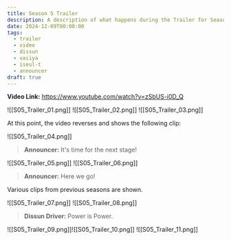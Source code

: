 ```yaml
---
title: Season 5 Trailer
description: A description of what happens during the Trailer for Season 5 of THE FINALS.
date: 2024-12-09T00:00:00
tags:
  - trailer
  - video
  - dissun
  - vaiiya
  - iseul-t
  - announcer
draft: true
---
```

**Video Link:** https://www.youtube.com/watch?v=zSbUS-i0D_Q

![[S05_Trailer_01.png]]
![[S05_Trailer_02.png]]
![[S05_Trailer_03.png]]

At this point, the video reverses and shows the following clip:

![[S05_Trailer_04.png]]

>**Announcer:** It's time for the next stage!

![[S05_Trailer_05.png]]
![[S05_Trailer_06.png]]

>**Announcer:** Here we go!

Various clips from previous seasons are shown.

![[S05_Trailer_07.png]]
![[S05_Trailer_08.png]]

>**Dissun Driver:** Power is Power.

![[S05_Trailer_09.png]]![[S05_Trailer_10.png]]
![[S05_Trailer_11.png]]